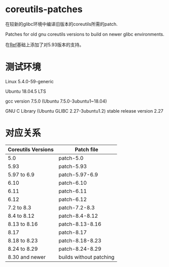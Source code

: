 # coreutils-patches
在较新的glibc环境中编译旧版本的coreutils所需的patch.

Patches for old gnu coreutils versions to build on newer glibc environments.

在[Ref](https://lists.gnu.org/archive/html/coreutils/2019-08/msg00011.html)基础上添加了对5.93版本的支持。

# 测试环境
Linux 5.4.0-59-generic

Ubuntu 18.04.5 LTS

gcc version 7.5.0 (Ubuntu 7.5.0-3ubuntu1~18.04)

GNU C Library (Ubuntu GLIBC 2.27-3ubuntu1.2) stable release version 2.27

# 对应关系

| Coreutils Versions      |       Patch file |
|  ----                   |       ----       |
|5.0                      |     patch-5.0    |
|5.93                     |     patch-5.93    |
|5.97 to 6.9              |     patch-5.97-6.9    |
|6.10                     |     patch-6.10    |
|6.11                     |     patch-6.11    |
|6.12                     |     patch-6.12    |
|7.2  to 8.3              |     patch-7.2-8.3    |
|8.4  to 8.12             |     patch-8.4-8.12    |
|8.13 to 8.16             |     patch-8.13-8.16    |
|8.17                     |     patch-8.17    |
|8.18 to 8.23             |     patch-8.18-8.23    |
|8.24 to 8.29             |     patch-8.24-8.29    |
|8.30 and newer           |     builds without patching    |
